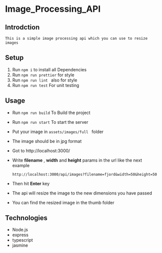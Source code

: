 # Image_Processing_API

## Introdction

    This is a simple image processing api which you can use to resize images

## Setup

1. Run `npm i` to install all Dependencies
2. Run `npm run prettier` for style
3. Run `npm run lint ` also for style
4. Run `npm run test` For unit testing

## Usage

- Run `npm run build` To Build the project
- Run `npm run start` To start the server
- Put your image in `assets/images/full ` folder
- The image should be in jpg format
- Got to http://localhost:3000/
- Write **filename** , **width** and **height** params in the url like the next example

  ```
  http://localhost:3000/api/images?filename=fjord&width=50&height=50
  ```

- Then hit **Enter** key
- The api will resize the image to the new dimensions you have passed
- You can find the resized image in the thumb folder

## Technologies

- Node.js
- express
- typescript
- jasmine
